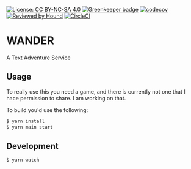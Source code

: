 [![License: CC BY-NC-SA 4.0](https://img.shields.io/badge/License-CC%20BY--NC--SA%204.0-lightgrey.svg)](https://creativecommons.org/licenses/by-nc-sa/4.0/)
[![Greenkeeper badge](https://badges.greenkeeper.io/felipe/wander.svg)](https://greenkeeper.io/)
[![codecov](https://codecov.io/gh/felipe/wander/branch/master/graph/badge.svg)](https://codecov.io/gh/felipe/wander)
[![Reviewed by Hound](https://img.shields.io/badge/Reviewed_by-Hound-8E64B0.svg)](https://houndci.com)
[![CircleCI](https://circleci.com/gh/felipe/wander.svg?style=svg)](https://circleci.com/gh/felipe/wander)

# WANDER

A Text Adventure Service

## Usage

To really use this you need a game, and there is currently not one that I hace permission to share. I am working on that.

To build you'd use the following:

```bash
$ yarn install
$ yarn main start

```

## Development

```bash
$ yarn watch
```
